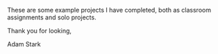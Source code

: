 These are some example projects I have completed, both as classroom assignments and solo projects. 

Thank you for looking,

Adam Stark
